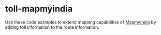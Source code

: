 # toll-mapmyindia
Use these code examples to extend mapping capabilities of [MapmyIndia](https://www.mapmyindia.com/api/advanced-maps/doc/route-api) by adding toll information to the route information.
